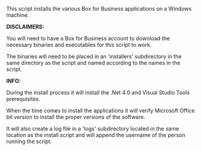 This script installs the various Box for Business applications on a Windows machine.

**DISCLAIMERS:**

You will need to have a Box for Business account to download the necessary binaries and executables for this script to work.

The binaries will need to be placed in an 'installers' subdirectory in the same directory as the script and named according to the names in the script.

**INFO:**

During the install process it will install the .Net 4.0 and Visual Studio Tools prerequisites.

When the time comes to install the applications it will verify Microsoft Office bit version to install the proper versions of the software.

It will also create a log file in a 'logs' subdirectory located in the same location as the install script and will append the username of the person running the script.